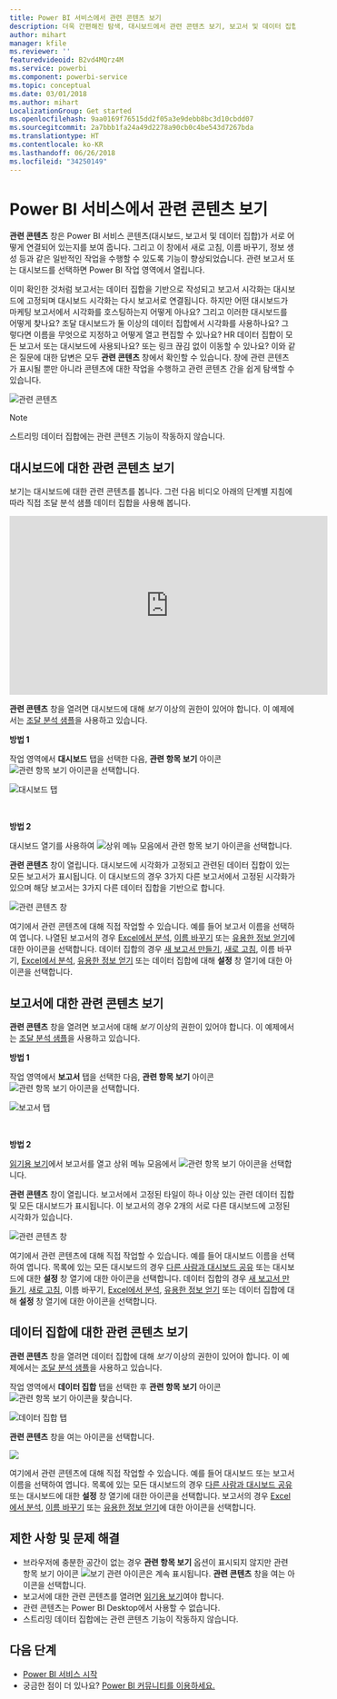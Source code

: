 ```yaml
---
title: Power BI 서비스에서 관련 콘텐츠 보기
description: 더욱 간편해진 탐색, 대시보드에서 관련 콘텐츠 보기, 보고서 및 데이터 집합
author: mihart
manager: kfile
ms.reviewer: ''
featuredvideoid: B2vd4MQrz4M
ms.service: powerbi
ms.component: powerbi-service
ms.topic: conceptual
ms.date: 03/01/2018
ms.author: mihart
LocalizationGroup: Get started
ms.openlocfilehash: 9aa0169f76515dd2f05a3e9debb8bc3d10cbdd07
ms.sourcegitcommit: 2a7bbb1fa24a49d2278a90cb0c4be543d7267bda
ms.translationtype: HT
ms.contentlocale: ko-KR
ms.lasthandoff: 06/26/2018
ms.locfileid: "34250149"
---
```

# <a name="view-related-content-in-power-bi-service"></a>Power BI 서비스에서 관련 콘텐츠 보기
**관련 콘텐츠** 창은 Power BI 서비스 콘텐츠(대시보드, 보고서 및 데이터 집합)가 서로 어떻게 연결되어 있는지를 보여 줍니다.  그리고 이 창에서 새로 고침, 이름 바꾸기, 정보 생성 등과 같은 일반적인 작업을 수행할 수 있도록 기능이 향상되었습니다. 관련 보고서 또는 대시보드를 선택하면 Power BI 작업 영역에서 열립니다.   

이미 확인한 것처럼 보고서는 데이터 집합을 기반으로 작성되고 보고서 시각화는 대시보드에 고정되며 대시보드 시각화는 다시 보고서로 연결됩니다. 하지만 어떤 대시보드가 마케팅 보고서에서 시각화를 호스팅하는지 어떻게 아나요? 그리고 이러한 대시보드를 어떻게 찾나요? 조달 대시보드가 둘 이상의 데이터 집합에서 시각화를 사용하나요? 그렇다면 이름을 무엇으로 지정하고 어떻게 열고 편집할 수 있나요? HR 데이터 집합이 모든 보고서 또는 대시보드에 사용되나요? 또는 링크 끊김 없이 이동할 수 있나요? 이와 같은 질문에 대한 답변은 모두 **관련 콘텐츠** 창에서 확인할 수 있습니다.  창에 관련 콘텐츠가 표시될 뿐만 아니라 콘텐츠에 대한 작업을 수행하고 관련 콘텐츠 간을 쉽게 탐색할 수 있습니다.

![관련 콘텐츠](media/service-related-content/power-bi-view-related-dashboard-new.png)

> [!NOTE]
> 스트리밍 데이터 집합에는 관련 콘텐츠 기능이 작동하지 않습니다.
> 
> 

## <a name="view-related-content-for-a-dashboard"></a>대시보드에 대한 관련 콘텐츠 보기
보기는 대시보드에 대한 관련 콘텐츠를 봅니다. 그런 다음 비디오 아래의 단계별 지침에 따라 직접 조달 분석 샘플 데이터 집합을 사용해 봅니다.

<iframe width="560" height="315" src="https://www.youtube.com/embed/B2vd4MQrz4M#t=3m05s" frameborder="0" allowfullscreen></iframe>


**관련 콘텐츠** 창을 열려면 대시보드에 대해 *보기* 이상의 권한이 있어야 합니다. 이 예제에서는 [조달 분석 샘플](sample-procurement.md)을 사용하고 있습니다.

**방법 1**

작업 영역에서 **대시보드** 탭을 선택한 다음, **관련 항목 보기** 아이콘 ![관련 항목 보기 아이콘](media/service-related-content/power-bi-view-related-icon-new.png)을 선택합니다.

![대시보드 탭](media/service-related-content/power-bi-view-related-dash-newer.png)

<br>

**방법 2**

대시보드 열기를 사용하여   ![상위 메뉴 모음에서 관련 항목 보기 아이콘을](media/service-related-content/power-bi-view-related-new.png) 선택합니다.

**관련 콘텐츠** 창이 열립니다. 대시보드에 시각화가 고정되고 관련된 데이터 집합이 있는 모든 보고서가 표시됩니다. 이 대시보드의 경우 3가지 다른 보고서에서 고정된 시각화가 있으며 해당 보고서는 3가지 다른 데이터 집합을 기반으로 합니다.

![관련 콘텐츠 창](media/service-related-content/power-bi-view-related-dashboard-new.png)

여기에서 관련 콘텐츠에 대해 직접 작업할 수 있습니다.  예를 들어 보고서 이름을 선택하여 엽니다.  나열된 보고서의 경우 [Excel에서 분석](service-analyze-in-excel.md), [이름 바꾸기](service-rename.md) 또는 [유용한 정보 얻기](service-insights.md)에 대한 아이콘을 선택합니다. 데이터 집합의 경우 [새 보고서 만들기](service-report-create-new.md), [새로 고침](refresh-data.md), 이름 바꾸기, [Excel에서 분석](service-analyze-in-excel.md), [유용한 정보 얻기](service-insights.md) 또는 데이터 집합에 대해 **설정** 창 열기에 대한 아이콘을 선택합니다.  

## <a name="view-related-content-for-a-report"></a>보고서에 대한 관련 콘텐츠 보기
**관련 콘텐츠** 창을 열려면 보고서에 대해 *보기* 이상의 권한이 있어야 합니다. 이 예제에서는 [조달 분석 샘플](sample-procurement.md)을 사용하고 있습니다.

**방법 1**

작업 영역에서 **보고서** 탭을 선택한 다음, **관련 항목 보기** 아이콘 ![관련 항목 보기 아이콘](media/service-related-content/power-bi-view-related-icon-new.png)을 선택합니다.

![보고서 탭](media/service-related-content/power-bi-view-related-report-newer.png)

<br>

**방법 2**

[읽기용 보기](service-reading-view-and-editing-view.md)에서 보고서를 열고 상위 메뉴 모음에서 ![관련 항목 보기 아이콘](media/service-related-content/power-bi-view-related-new.png)을 선택합니다.

**관련 콘텐츠** 창이 열립니다. 보고서에서 고정된 타일이 하나 이상 있는 관련 데이터 집합 및 모든 대시보드가 표시됩니다. 이 보고서의 경우 2개의 서로 다른 대시보드에 고정된 시각화가 있습니다.

![관련 콘텐츠 창](media/service-related-content/power-bi-view-related-report.png)

여기에서 관련 콘텐츠에 대해 직접 작업할 수 있습니다.  예를 들어 대시보드 이름을 선택하여 엽니다.  목록에 있는 모든 대시보드의 경우 [다른 사람과 대시보드 공유](service-share-dashboards.md) 또는 대시보드에 대한 **설정** 창 열기에 대한 아이콘을 선택합니다. 데이터 집합의 경우 [새 보고서 만들기](service-report-create-new.md), [새로 고침](refresh-data.md), 이름 바꾸기, [Excel에서 분석](service-analyze-in-excel.md), [유용한 정보 얻기](service-insights.md) 또는 데이터 집합에 대해 **설정** 창 열기에 대한 아이콘을 선택합니다.  

## <a name="view-related-content-for-a-dataset"></a>데이터 집합에 대한 관련 콘텐츠 보기
**관련 콘텐츠** 창을 열려면 데이터 집합에 대해 *보기* 이상의 권한이 있어야 합니다. 이 예제에서는 [조달 분석 샘플](sample-procurement.md)을 사용하고 있습니다.

작업 영역에서 **데이터 집합** 탭을 선택한 후 **관련 항목 보기** 아이콘 ![관련 항목 보기 아이콘](media/service-related-content/power-bi-view-related-icon-new.png)을 찾습니다.

![데이터 집합 탭](media/service-related-content/power-bi-view-related-dataset-newer.png)

**관련 콘텐츠** 창을 여는 아이콘을 선택합니다.

![](media/service-related-content/power-bi-datasets.png)

여기에서 관련 콘텐츠에 대해 직접 작업할 수 있습니다.  예를 들어 대시보드 또는 보고서 이름을 선택하여 엽니다.  목록에 있는 모든 대시보드의 경우 [다른 사람과 대시보드 공유](service-share-dashboards.md) 또는 대시보드에 대한 **설정** 창 열기에 대한 아이콘을 선택합니다. 보고서의 경우 [Excel에서 분석](service-analyze-in-excel.md), [이름 바꾸기](service-rename.md) 또는 [유용한 정보 얻기](service-insights.md)에 대한 아이콘을 선택합니다.  

## <a name="limitations-and-troubleshooting"></a>제한 사항 및 문제 해결
* 브라우저에 충분한 공간이 없는 경우 **관련 항목 보기** 옵션이 표시되지 않지만 관련 항목 보기 아이콘 ![보기 관련 아이콘](media/service-related-content/power-bi-view-related-icon-new.png)은 계속 표시됩니다. **관련 콘텐츠** 창을 여는 아이콘을 선택합니다.
* 보고서에 대한 관련 콘텐츠를 열려면 [읽기용 보기](service-reading-view-and-editing-view.md)여야 합니다.
* 관련 콘텐츠는 Power BI Desktop에서 사용할 수 없습니다.
* 스트리밍 데이터 집합에는 관련 콘텐츠 기능이 작동하지 않습니다.

## <a name="next-steps"></a>다음 단계
* [Power BI 서비스 시작](service-get-started.md)
* 궁금한 점이 더 있나요? [Power BI 커뮤니티를 이용하세요.](http://community.powerbi.com/)

